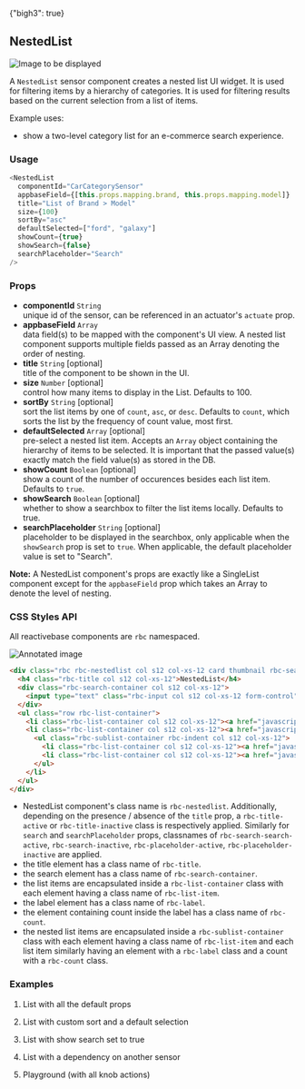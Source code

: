 {"bigh3": true}

## NestedList

![Image to be displayed](https://i.imgur.com/f5aO5HP.png)

A `NestedList` sensor component creates a nested list UI widget. It is used for filtering items by a hierarchy of categories.
It is used for filtering results based on the current selection from a list of items.

Example uses:
* show a two-level category list for an e-commerce search experience.

### Usage

```js
<NestedList
  componentId="CarCategorySensor"
  appbaseField={[this.props.mapping.brand, this.props.mapping.model]}
  title="List of Brand > Model"
  size={100}
  sortBy="asc"
  defaultSelected=["ford", "galaxy"]
  showCount={true}
  showSearch={false}
  searchPlaceholder="Search"
/>
```

### Props

- **componentId** `String`  
    unique id of the sensor, can be referenced in an actuator's `actuate` prop.
- **appbaseField** `Array`  
    data field(s) to be mapped with the component's UI view. A nested list component supports multiple fields passed as an Array denoting the order of nesting.
- **title** `String` [optional]  
    title of the component to be shown in the UI.
- **size** `Number` [optional]  
    control how many items to display in the List. Defaults to 100.
- **sortBy** `String` [optional]  
    sort the list items by one of `count`, `asc`, or `desc`. Defaults to `count`, which sorts the list by the frequency of count     value, most first.
- **defaultSelected** `Array` [optional]  
    pre-select a nested list item. Accepts an `Array` object containing the hierarchy of items to be selected. It is important that the passed value(s) exactly match the field value(s) as stored in the DB.
- **showCount** `Boolean` [optional]  
    show a count of the number of occurences besides each list item. Defaults to `true`.
- **showSearch** `Boolean` [optional]  
    whether to show a searchbox to filter the list items locally. Defaults to true.
- **searchPlaceholder** `String` [optional]  
    placeholder to be displayed in the searchbox, only applicable when the `showSearch` prop is set to `true`. When applicable, the default placeholder value is set to "Search".

**Note:** A NestedList component's props are exactly like a SingleList component except for the `appbaseField` prop which takes an Array to denote the level of nesting.

### CSS Styles API

All reactivebase components are `rbc` namespaced.

![Annotated image](https://i.imgur.com/vClQmZU.png)

```html
<div class="rbc rbc-nestedlist col s12 col-xs-12 card thumbnail rbc-search-active rbc-title-active rbc-placeholder-active rbc-count-active" style="height: 500px;">
  <h4 class="rbc-title col s12 col-xs-12">NestedList</h4>
  <div class="rbc-search-container col s12 col-xs-12">
    <input type="text" class="rbc-input col s12 col-xs-12 form-control" value="" placeholder="Search Cars">
  </div>
  <ul class="row rbc-list-container">
    <li class="rbc-list-container col s12 col-xs-12"><a href="javascript:void(0);" class="rbc-list-item rbc-item-inactive"><span class="rbc-label">volkswage<span class="rbc-count">100</span></span><i class="fa fa-chevron-right"></i></a></li>
    <li class="rbc-list-container col s12 col-xs-12"><a href="javascript:void(0);" class="rbc-list-item rbc-item-active"><span class="rbc-label">bm<span class="rbc-count">57</span></span><i class="fa fa-chevron-right"></i></a>
      <ul class="rbc-sublist-container rbc-indent col s12 col-xs-12">
        <li class="rbc-list-container col s12 col-xs-12"><a href="javascript:void(0);" class="rbc-list-item rbc-item-inactive"><span class="rbc-label">>3 serie><span class="rbc-count">28</span></span></a></li>
        <li class="rbc-list-container col s12 col-xs-12"><a href="javascript:void(0);" class="rbc-list-item rbc-item-inactive"><span class="rbc-label">>5e><span class="rbc-count">12</span></span></a></li>
      </ul>
    </li>
  </ul>
</div>

```

* NestedList component's class name is `rbc-nestedlist`. Additionally, depending on the presence / absence of the `title` prop, a `rbc-title-active` or `rbc-title-inactive` class is respectively applied. Similarly for `search` and `searchPlaceholder` props, classnames of `rbc-search-search-active`, `rbc-search-inactive`, `rbc-placeholder-active`, `rbc-placeholder-inactive` are applied.
* the title element has a class name of `rbc-title`.
* the search element has a class name of `rbc-search-container`.
* the list items are encapsulated inside a `rbc-list-container` class with each element having a class name of `rbc-list-item`.
* the label element has a class name of `rbc-label`.
* the element containing count inside the label has a class name of `rbc-count`.
* the nested list items are encapsulated inside a `rbc-sublist-container` class with each element having a class name of `rbc-list-item` and each list item similarly having an element with a `rbc-label` class and a count with a `rbc-count` class.


### Examples

1. List with all the default props

2. List with custom sort and a default selection

3. List with show search set to true

4. List with a dependency on another sensor

5. Playground (with all knob actions)
